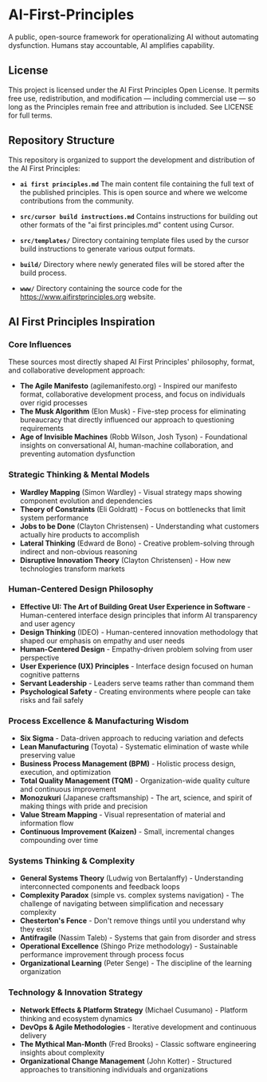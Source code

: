 # AI-First-Principles
A public, open-source framework for operationalizing AI without automating dysfunction. Humans stay accountable, AI amplifies capability. 

## License
This project is licensed under the AI First Principles Open License.
It permits free use, redistribution, and modification — including commercial use — so long as the Principles remain free and attribution is included.
See LICENSE for full terms.

## Repository Structure

This repository is organized to support the development and distribution of the AI First Principles:

- **`ai first principles.md`**
The main content file containing the full text of the published principles. This is open source and where we welcome contributions from the community.

- **`src/cursor build instructions.md`**
Contains instructions for building out other formats of the "ai first principles.md" content using Cursor.

- **`src/templates/`**
Directory containing template files used by the cursor build instructions to generate various output formats.

- **`build/`**
Directory where newly generated files will be stored after the build process.

- **`www/`**
Directory containing the source code for the https://www.aifirstprinciples.org website.


## AI First Principles Inspiration

### Core Influences
These sources most directly shaped AI First Principles' philosophy, format, and collaborative development approach:
- **The Agile Manifesto** (agilemanifesto.org) - Inspired our manifesto format, collaborative development process, and focus on individuals over rigid processes
- **The Musk Algorithm** (Elon Musk) - Five-step process for eliminating bureaucracy that directly influenced our approach to questioning requirements
- **Age of Invisible Machines** (Robb Wilson, Josh Tyson) - Foundational insights on conversational AI, human-machine collaboration, and preventing automation dysfunction


### Strategic Thinking & Mental Models
- **Wardley Mapping** (Simon Wardley) - Visual strategy maps showing component evolution and dependencies
- **Theory of Constraints** (Eli Goldratt) - Focus on bottlenecks that limit system performance
- **Jobs to be Done** (Clayton Christensen) - Understanding what customers actually hire products to accomplish
- **Lateral Thinking** (Edward de Bono) - Creative problem-solving through indirect and non-obvious reasoning
- **Disruptive Innovation Theory** (Clayton Christensen) - How new technologies transform markets

### Human-Centered Design Philosophy
- **Effective UI: The Art of Building Great User Experience in Software** - Human-centered interface design principles that inform AI transparency and user agency
- **Design Thinking** (IDEO) - Human-centered innovation methodology that shaped our emphasis on empathy and user needs
- **Human-Centered Design** - Empathy-driven problem solving from user perspective
- **User Experience (UX) Principles** - Interface design focused on human cognitive patterns
- **Servant Leadership** - Leaders serve teams rather than command them
- **Psychological Safety** - Creating environments where people can take risks and fail safely

### Process Excellence & Manufacturing Wisdom
- **Six Sigma** - Data-driven approach to reducing variation and defects
- **Lean Manufacturing** (Toyota) - Systematic elimination of waste while preserving value
- **Business Process Management (BPM)** - Holistic process design, execution, and optimization
- **Total Quality Management (TQM)** - Organization-wide quality culture and continuous improvement
- **Monozukuri** (Japanese craftsmanship) - The art, science, and spirit of making things with pride and precision
- **Value Stream Mapping** - Visual representation of material and information flow
- **Continuous Improvement (Kaizen)** - Small, incremental changes compounding over time

### Systems Thinking & Complexity
- **General Systems Theory** (Ludwig von Bertalanffy) - Understanding interconnected components and feedback loops
- **Complexity Paradox** (simple vs. complex systems navigation) - The challenge of navigating between simplification and necessary complexity
- **Chesterton's Fence** - Don't remove things until you understand why they exist
- **Antifragile** (Nassim Taleb) - Systems that gain from disorder and stress
- **Operational Excellence** (Shingo Prize methodology) - Sustainable performance improvement through process focus
- **Organizational Learning** (Peter Senge) - The discipline of the learning organization

### Technology & Innovation Strategy
- **Network Effects & Platform Strategy** (Michael Cusumano) - Platform thinking and ecosystem dynamics
- **DevOps & Agile Methodologies** - Iterative development and continuous delivery
- **The Mythical Man-Month** (Fred Brooks) - Classic software engineering insights about complexity
- **Organizational Change Management** (John Kotter) - Structured approaches to transitioning individuals and organizations
